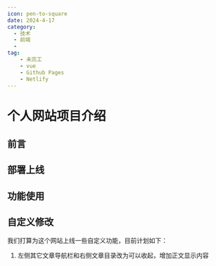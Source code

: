 ```yaml
---
icon: pen-to-square
date: 2024-4-17
category:
  - 技术
  - 前端
  - 
tag:
    - 未完工
    - vue
    - Github Pages
    - Netlify
---
```


# 个人网站项目介绍

## 前言


## 部署上线


## 功能使用
## 自定义修改
我们打算为这个网站上线一些自定义功能，目前计划如下：
1. 左侧其它文章导航栏和右侧文章目录改为可以收起，增加正文显示内容